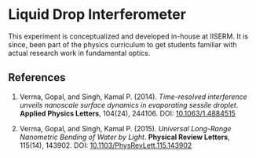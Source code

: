 # Liquid Drop Interferometer 

This experiment is conceptualized and developed in-house at IISERM. It is since, been part of the physics curriculum to get students familiar with actual research work in fundamental optics.

## References

1. Verma, Gopal, and Singh, Kamal P. (2014). *Time-resolved interference unveils nanoscale surface dynamics in evaporating sessile droplet*. **Applied Physics Letters**, 104(24), 244106. DOI: [10.1063/1.4884515](https://doi.org/10.1063/1.4884515)

2. Verma, Gopal, and Singh, Kamal P. (2015). *Universal Long-Range Nanometric Bending of Water by Light*. **Physical Review Letters**, 115(14), 143902. DOI: [10.1103/PhysRevLett.115.143902](https://doi.org/10.1103/PhysRevLett.115.143902)

